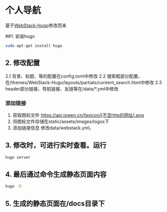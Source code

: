 # 个人导航
基于[WebStack-Hugo](https://github.com/shenweiyan/WebStack-Hugo)修改而来

##1. 安装hugo
```bash
sudo apt-get install hugo
```

## 2. 修改配置
2.1 背景、标题、等的配置在config.toml中修改
2.2 搜索框部分配置，在/themes/WebStack-Hugo/layouts/partials/content_search.html中修改
2.3 header部分链接、导航链接、友链等在/data/*.yml中修改

### 添加链接
1. 获取图标文件
https://api.iowen.cn/favicon/[不含http的网址].png
2. 将图标文件存储在static/assets/images/logos下
3. 添加链接信息
修改data/webstack.yml，

## 3. 修改时，可进行实时查看。运行
```bash
hugo server
```

## 4. 最后通过命令生成静态页面内容
```bash
hugo -D
```
## 5. 生成的静态页面在/docs目录下
